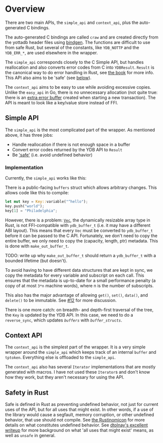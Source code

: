 <!--
Copyright (c) 2020 YottaDB LLC and/or its subsidiaries.
All rights reserved.

      This source code contains the intellectual property
      of its copyright holder(s), and is made available
      under a license.  If you do not know the terms of
      the license, please stop and do not read further.
-->

# Overview

There are two main APIs, the `simple_api` and `context_api`, plus the auto-generated C bindings.

The auto-generated C bindings are called `craw` and are created directly from the yottadb header files using [bindgen].
The functions are difficult to use from safe Rust, but several of the constants,
like `YDB_NOTTP` and the `YDB_ERR_*`, are used elsewhere in the wrapper.

The `simple_api` corresponds closely to the C Simple API,
but handles reallocation and also converts error codes from C into `YDBResult`.
`Result` is the canonical way to do error handling in Rust,
see [the book][book-result] for more info.
This API also aims to be 'safe' (see [below](#safety-in-rust)).

The `context_api` aims to be easy to use while avoiding excessive copies.
Unlike the `easy_api` in Go, there is no unnecessary allocation
(not quite true: there is an [extra error buffer] created when
starting a new transaction).
The API is meant to look like a key/value store instead of FFI.

## Simple API

The `simple_api` is the most complicated part of the wrapper.
As mentioned above, it has three jobs:

- Handle reallocation if there is not enough space in a buffer
- Convert error codes returned by the YDB API to `Result`
- Be ['safe'](#safety-in-rust) (i.e. avoid undefined behavior)

### Implementation

Currently, the `simple_api` works like this:

There is a public-facing `buffers` struct which allows arbitrary changes.
This allows code like this to compile:

```rust
let mut key = Key::variable("^hello");
key.push("world");
key[1] = "Philadelphia";
```

However, there is a problem:
[`Vec`], the dynamically resizable array type in Rust, is not FFI-compatible
with `ydb_buffer_t` (i.e. it may have a different ABI layout).
This means that every `Vec` must be converted to `ydb_buffer_t`
before it can be passed to the C API.
Fortunately, we don't need to copy the entire buffer, we only need to copy
the (capacity, length, ptr) metadata. This is done with `make_out_buffer_t`.

TODO: write up why `make_out_buffer_t` should return a `ydb_buffer_t` with a bounded lifetime (but doesn't).

To avoid having to have different data structures that are kept in sync,
we copy the metadata for every variable and subscript on each call.
This ensures that the metadata is up-to-date for a small performance penalty
(a copy of at most `3*n` machine words), where n is the number of subscripts.

This also has the major advantage of allowing `get()`, `set()`, `data()`,
and `delete()` to be immutable. See [#12] for more discussion.

There is one more catch: on breadth- and depth-first traversal of the tree,
the `Key` is updated by the YDB API. In this case, we need to do a
`reverse_sync`, which updates _`buffers`_ with _`buffer_structs`_.

## Context API

The `context_api` is the simplest part of the wrapper.
It is a very simple wrapper around the `simple_api` which
keeps track of an internal `buffer` and `tptoken`.
Everything else is offloaded to the `simple_api`.

The `context_api` also has several `Iterator` implementations that are
mostly generated with macros. I have not used these `Iterator`s and don't
know how they work, but they aren't necessary for using the API.

## Safety in Rust

Safe is defined in Rust as preventing undefined behavior,
not just for current uses of the API, but for all uses that might exist.
In other words, if a use of the library would cause a segfault,
memory corruption, or other undefined behavior, that use should not compile.
See [the Rustinomicon][undefined behavior] for more details on
what constitutes undefined behavior.
See [dtolnay's excellent writeup][dtolnay-soundness] for more background
on what 'all uses that might exist' means, as well as `unsafe` in general.

[bindgen]: https://rust-lang.github.io/rust-bindgen/
[book-result]: https://doc.rust-lang.org/book/ch09-02-recoverable-errors-with-result.html
[undefined behavior]: https://doc.rust-lang.org/nomicon/what-unsafe-does.html
[dtolnay-soundness]: https://docs.rs/dtolnay/0.0.7/dtolnay/macro._03__soundness_bugs.html#soundness
[extra error buffer]: https://gitlab.com/YottaDB/Lang/YDBRust/blob/ca8512d796e31c0bf43b789de10cdc322e0b3a7d/src/context_api/mod.rs#L149
[`Vec`]: https://doc.rust-lang.org/std/vec/struct.Vec.html
[#12]: https://gitlab.com/YottaDB/Lang/YDBRust/issues/12
